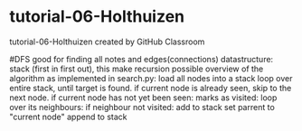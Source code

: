# tutorial-06-Holthuizen
tutorial-06-Holthuizen created by GitHub Classroom


#DFS
  good for finding all notes and edges(connections)
  datastructure: stack (first in first out), this make recursion possible
  overview of the algorithm as implemented in search.py: 
  load all nodes into a stack
  loop over entire stack, until target is found. 
  if current node is already seen, skip to the next node. 
  if current node has not yet been seen: 
    marks as visited: 
    loop over its neighbours: 
      if neighbour not visited: 
        add to stack
        set parrent to "current node"
        append to stack
        

